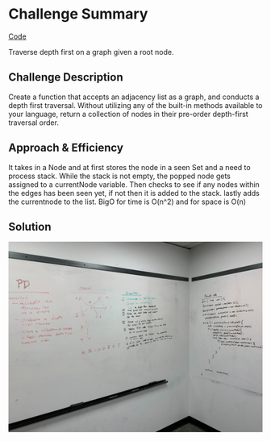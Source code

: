 # Challenge Summary
<!-- Short summary or background information -->
[Code](/code401challenges/src/main/java/code401challenges/DepthFirst/DepthFirst.java)

Traverse depth first on a graph given a root node.
## Challenge Description
<!-- Description of the challenge -->

Create a function that accepts an adjacency list as a graph, and conducts a depth first traversal. Without utilizing any of the built-in methods available to your language, return a collection of nodes in their pre-order depth-first traversal order.

## Approach & Efficiency
<!-- What approach did you take? Why? What is the Big O space/time for this approach? -->

It takes in a Node and at first stores the node in a seen Set and a need to process stack. While the stack is not empty, the popped node gets assigned to a currentNode variable. Then checks to see if any nodes within the edges has been seen yet, if not then it is added to the stack. lastly adds the currentnode to the list. BigO for time is O(n^2) and for space is O(n)

## Solution
<!-- Embedded whiteboard image -->
![img](../assets/depthfirst.jpg)